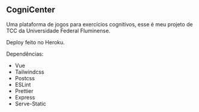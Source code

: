 ## CogniCenter

Uma plataforma de jogos para exercícios cognitivos, esse é meu projeto de TCC da Universidade Federal Fluminense.

Deploy feito no Heroku.

Dependências:
* Vue
* Tailwindcss
* Postcss
* ESLint
* Prettier
* Express
* Serve-Static

